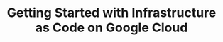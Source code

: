 ---
# Name of the event, <= 60 characters
title: Getting Started with Infrastructure as Code on Google Cloud
meta_desc: In this workshop, you will learn the core concepts needed to effectively deploy resources on Google Cloud with Pulumi.
meta_image:

# A featured webinar will display first in the list.
featured: false

# Webinars with unlisted as true will not be shown on the webinar list
unlisted: false

# Gated webinars will have a registration form and the user will need
# to fill out the form before viewing.
gated: true

# The layout of the landing page.
type: webinars

# External webinars will link to an external page instead of a webinar
# landing/registration page. If the webinar is external you will need
# set the 'block_external_search_index' flag to true so Google does not index
# the webinar page created.
external: false
block_external_search_index: false

# The url slug for the webinar landing page. If this is an external
# webinar, use the external URL as the value here.
url_slug: getting-started-with-iac-google-cloud

# Content for the left hand side section of the page.
main:
    # Webinar title.
    title: Getting Started with Infrastructure as Code on Google Cloud

    event_type: workshop # workshop | event

    # URL for embedding a URL for ungated webinars.
    youtube_url:

    # Sortable date. The datetime Hugo will use to sort the webinars in date order.
    sortable_date: 2024-04-24T09:00:00.000-07:00

    # Duration of the webinar.
    duration: 1 hour

    # "virtual" will be shown under "show virtual events only", otherwise shown as City, State (seattle, wa)
    location: virtual

    # Description of the webinar.
    description: |
        In this workshop, you will learn the fundamentals of infrastructure as code through guided exercises. You will be introduced to Pulumi, an infrastructure-as-code platform, where you can use familiar programming languages to provision modern cloud infrastructure.

        This workshop is designed to help new users become familiar with the core concepts needed to effectively deploy resources on Google Cloud. We will guide you through the Pulumi platform with diagrams and a series of labs to help accelerate your cloud projects.

    learn:
        - The basics of the Pulumi Programming Model
        - How to deploy resources on Google Cloud

    # The webinar presenters
    presenters:
        - name: Diana Esteves
          role: Solutions Architect, Pulumi
          photo: /images/team/diana-esteves.jpg
        - name: Jason Smith
          role: Sr. Cloud Customer Engineer, Google
          photo: /images/team/jay-smith-google-jpeg.jpg

    # case-sensitive
    tags:
        level: Beginner # Beginner, Intermediate, Advanced
        topics: ["Google Cloud"]
        languages: []

# The right hand side form section.
form:
    # HubSpot form id.
    hubspot_form_id: 69fe7896-fa8e-4812-b76e-3436363ac4a2
    salesforce_campaign_id: 701PQ000008Z5OQYA0
---